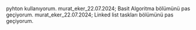 pyhton kullanıyorum.
murat_eker_22.07.2024; Basit Algoritma bölümünü pas geçiyorum.
murat_eker_22.07.2024; Linked list taskları bölümünü pas geçiyorum.

